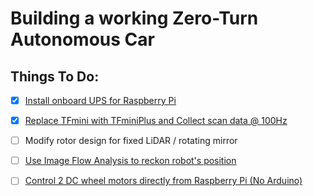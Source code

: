 # Building a working Zero-Turn Autonomous Car

## Things To Do:

- [x] [Install onboard UPS for Raspberry Pi](https://geekworm.com/blogs/news/new-x728-max-5-1v-8a-18650-ups-power-management-board-with-ac-power-loss-detection-auto-on-safe-shutdown-function)
- [x] [Replace TFmini with TFminiPlus and Collect scan data @ 100Hz](./TFmini_Plus.md)
- [ ] Modify rotor design for fixed LiDAR / rotating mirror
- [ ] [Use Image Flow Analysis to reckon robot's position](reckoning_position_w_image_flow/image_flow_analysis_to_compute_position.md)
- [ ] [Control 2 DC wheel motors directly from Raspberry Pi (No Arduino)](https://www.electronicshub.org/controlling-a-dc-motor-with-raspberry-pi/)


